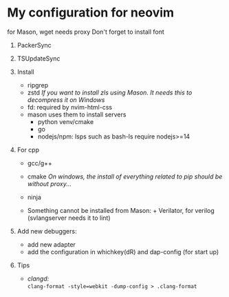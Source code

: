 # My configuration for neovim

for Mason, wget needs proxy
Don't forget to install font

1. PackerSync
2. TSUpdateSync
3. Install

   - ripgrep
   - zstd _If you want to install zls using Mason. It needs this to decompress it on Windows_
   - fd: required by nvim-html-css
   - mason uses them to install servers
     - python venv/cmake
     - go
     - nodejs/npm: lsps such as bash-ls require nodejs>=14

4. For cpp

   - gcc/g++
   - cmake _On windows, the install of everything related to pip should be without proxy..._
   - ninja

   - Something cannot be installed from Mason: + Verilator, for verilog (svlangserver needs it to lint)
     <br/>

5. Add new debuggers:

   - add new adapter
   - add the configuration in whichkey(<leader>dR) and dap-config (for start up)

6. Tips
   - _clangd:_ <br/>
     `clang-format -style=webkit -dump-config > .clang-format`
